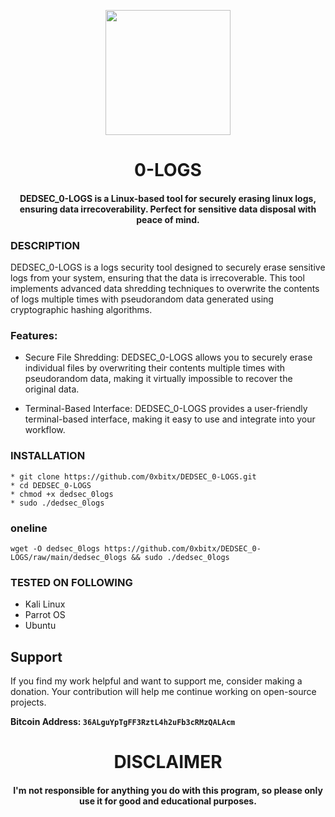 
<p align="center">
<img src="https://img.icons8.com/?size=100&id=BFe0ctVDrLIB&format=png&color=000000", width="200", height="200">
</p>

<h1 align="center"> 0-LOGS </h1>
<h4 align="center">DEDSEC_0-LOGS is a Linux-based tool for securely erasing linux logs, ensuring data irrecoverability. Perfect for sensitive data disposal with peace of mind.</h4>

### DESCRIPTION

DEDSEC_0-LOGS is a logs security tool designed to securely erase sensitive logs from your system, ensuring that the data is irrecoverable. This tool implements advanced data shredding techniques to overwrite the contents of logs multiple times with pseudorandom data generated using cryptographic hashing algorithms.

### Features:

   * Secure File Shredding: DEDSEC_0-LOGS allows you to securely erase individual files by overwriting their contents multiple times with pseudorandom data, making it virtually impossible to recover the original data.

   * Terminal-Based Interface: DEDSEC_0-LOGS provides a user-friendly terminal-based interface, making it easy to use and integrate into your workflow.

### INSTALLATION
    * git clone https://github.com/0xbitx/DEDSEC_0-LOGS.git
    * cd DEDSEC_0-LOGS
    * chmod +x dedsec_0logs
    * sudo ./dedsec_0logs
    
### oneline
    wget -O dedsec_0logs https://github.com/0xbitx/DEDSEC_0-LOGS/raw/main/dedsec_0logs && sudo ./dedsec_0logs

### TESTED ON FOLLOWING
* Kali Linux 
* Parrot OS 
* Ubuntu

## Support

If you find my work helpful and want to support me, consider making a donation. Your contribution will help me continue working on open-source projects.

**Bitcoin Address: `36ALguYpTgFF3RztL4h2uFb3cRMzQALAcm`**
   
<h1 align="center"> DISCLAIMER </h1>

<h4 align="center">I'm not responsible for anything you do with this program, so please only use it for good and educational purposes. </h4>

